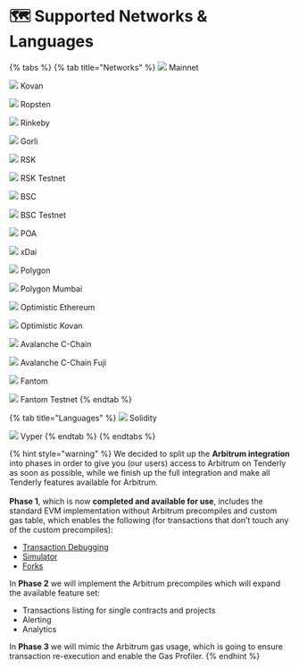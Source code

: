 # 🗺 Supported Networks & Languages

{% tabs %}
{% tab title="Networks" %}
![](<.gitbook/assets/image (80) (1).png>) Mainnet

![](<.gitbook/assets/image (85) (1).png>) Kovan

![](<.gitbook/assets/image (73).png>) Ropsten

![](<.gitbook/assets/image (75) (1) (1).png>) Rinkeby

![](<.gitbook/assets/image (74) (1) (1).png>) Gorli

![](<.gitbook/assets/image (83) (1) (1).png>) RSK

![](<.gitbook/assets/image (71).png>) RSK Testnet

![](<.gitbook/assets/image (82) (1).png>) BSC

![](<.gitbook/assets/image (88) (1).png>) BSC Testnet

![](<.gitbook/assets/image (86).png>) POA

![](<.gitbook/assets/image (84) (1).png>) xDai

![](<.gitbook/assets/image (69).png>) Polygon

![](<.gitbook/assets/image (70) (1).png>) Polygon Mumbai

![](<.gitbook/assets/image (87) (1) (1).png>) Optimistic Ethereum

![](<.gitbook/assets/image (72).png>) Optimistic Kovan

![](<.gitbook/assets/image (81) (1).png>) Avalanche C-Chain

![](<.gitbook/assets/image (79).png>) Avalanche C-Chain Fuji

![](<.gitbook/assets/image (77).png>) Fantom

![](<.gitbook/assets/image (78).png>) Fantom Testnet
{% endtab %}

{% tab title="Languages" %}
![](.gitbook/assets/logo.svg) Solidity

![](.gitbook/assets/vyper-logo-square.png) Vyper
{% endtab %}
{% endtabs %}

{% hint style="warning" %}
We decided to split up the **Arbitrum integration** into phases in order to give you (our users) access to Arbitrum on Tenderly as soon as possible, while we finish up the full integration and make all Tenderly features available for Arbitrum.\
\
**Phase 1**, which is now **completed and available for use**, includes the standard EVM implementation without Arbitrum precompiles and custom gas table, which enables the following (for transactions that don’t touch any of the custom precompiles):&#x20;

* [Transaction Debugging ](debugger/how-to-use-tenderly-debugger/)
* [Simulator ](simulations-and-forks/how-to-simulate-a-transaction/)
* [Forks ](simulations-and-forks/how-to-create-a-fork/)



In **Phase 2** we will implement the Arbitrum precompiles which will expand the available feature set:&#x20;

* Transactions listing for single contracts and projects&#x20;
* Alerting&#x20;
* Analytics&#x20;



In **Phase 3** we will mimic the Arbitrum gas usage, which is going to ensure transaction re-execution and enable the Gas Profiler.
{% endhint %}
